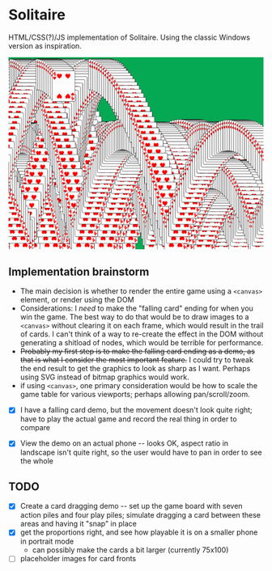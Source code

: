 # Solitaire

HTML/CSS(?)/JS implementation of Solitaire. Using the classic Windows version as inspiration.

![falling cards](https://github.com/endemic/solitaire/blob/1fbe19005b8a621961f3402878898fdda7ccd470/images/falling_cards.gif)

## Implementation brainstorm

* The main decision is whether to render the entire game using a `<canvas>` element, or render using the DOM
* Considerations: I _need_ to make the "falling card" ending for when you win the game. The best way to do that would be to draw images to a `<canvas>` without clearing it on each frame, which would result in the trail of cards. I can't think of a way to re-create the effect in the DOM without generating a shitload of nodes, which would be terrible for performance.
* ~~Probably my first step is to make the falling card ending as a demo, as that is what I consider the most important feature.~~ I could try to tweak the end result to get the graphics to look as sharp as I want. Perhaps using SVG instead of bitmap graphics would work.
* if using `<canvas>`, one primary consideration would be how to scale the game table for various viewports; perhaps allowing pan/scroll/zoom.


- [x] I have a falling card demo, but the movement doesn't look quite right; have to play the actual game and record the real thing in order to compare
- [x] View the demo on an actual phone -- looks OK, aspect ratio in landscape isn't quite right, so the user would have to pan in order to see the whole


## TODO

- [x] Create a card dragging demo -- set up the game board with seven action piles and four play piles; simulate dragging a card between these areas and having it "snap" in place
- [x] get the proportions right, and see how playable it is on a smaller phone in portrait mode
  * can possibly make the cards a bit larger (currently 75x100)
- [ ] placeholder images for card fronts

